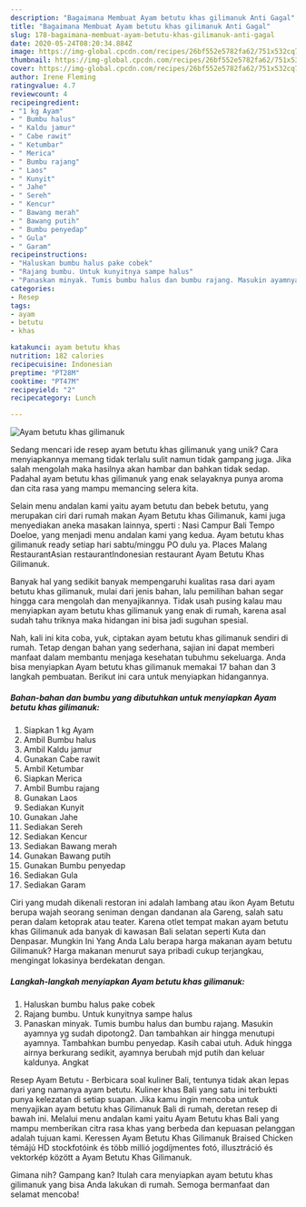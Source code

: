 ```yaml
---
description: "Bagaimana Membuat Ayam betutu khas gilimanuk Anti Gagal"
title: "Bagaimana Membuat Ayam betutu khas gilimanuk Anti Gagal"
slug: 178-bagaimana-membuat-ayam-betutu-khas-gilimanuk-anti-gagal
date: 2020-05-24T08:20:34.884Z
image: https://img-global.cpcdn.com/recipes/26bf552e5782fa62/751x532cq70/ayam-betutu-khas-gilimanuk-foto-resep-utama.jpg
thumbnail: https://img-global.cpcdn.com/recipes/26bf552e5782fa62/751x532cq70/ayam-betutu-khas-gilimanuk-foto-resep-utama.jpg
cover: https://img-global.cpcdn.com/recipes/26bf552e5782fa62/751x532cq70/ayam-betutu-khas-gilimanuk-foto-resep-utama.jpg
author: Irene Fleming
ratingvalue: 4.7
reviewcount: 4
recipeingredient:
- "1 kg Ayam"
- " Bumbu halus"
- " Kaldu jamur"
- " Cabe rawit"
- " Ketumbar"
- " Merica"
- " Bumbu rajang"
- " Laos"
- " Kunyit"
- " Jahe"
- " Sereh"
- " Kencur"
- " Bawang merah"
- " Bawang putih"
- " Bumbu penyedap"
- " Gula"
- " Garam"
recipeinstructions:
- "Haluskan bumbu halus pake cobek"
- "Rajang bumbu. Untuk kunyitnya sampe halus"
- "Panaskan minyak. Tumis bumbu halus dan bumbu rajang. Masukin ayamnya yg sudah dipotong2. Dan tambahkan air hingga menutupi ayamnya. Tambahkan bumbu penyedap. Kasih cabai utuh. Aduk hingga airnya berkurang sedikit, ayamnya berubah mjd putih dan keluar kaldunya. Angkat"
categories:
- Resep
tags:
- ayam
- betutu
- khas

katakunci: ayam betutu khas 
nutrition: 182 calories
recipecuisine: Indonesian
preptime: "PT28M"
cooktime: "PT47M"
recipeyield: "2"
recipecategory: Lunch

---
```



![Ayam betutu khas gilimanuk](https://img-global.cpcdn.com/recipes/26bf552e5782fa62/751x532cq70/ayam-betutu-khas-gilimanuk-foto-resep-utama.jpg)

Sedang mencari ide resep ayam betutu khas gilimanuk yang unik? Cara menyiapkannya memang tidak terlalu sulit namun tidak gampang juga. Jika salah mengolah maka hasilnya akan hambar dan bahkan tidak sedap. Padahal ayam betutu khas gilimanuk yang enak selayaknya punya aroma dan cita rasa yang mampu memancing selera kita.

Selain menu andalan kami yaitu ayam betutu dan bebek betutu, yang merupakan ciri dari rumah makan Ayam Betutu khas Gilimanuk, kami juga menyediakan aneka masakan lainnya, sperti : Nasi Campur Bali Tempo Doeloe, yang menjadi menu andalan kami yang kedua. Ayam betutu khas gilimanuk ready setiap hari sabtu/minggu PO dulu ya. Places Malang RestaurantAsian restaurantIndonesian restaurant Ayam Betutu Khas Gilimanuk.

Banyak hal yang sedikit banyak mempengaruhi kualitas rasa dari ayam betutu khas gilimanuk, mulai dari jenis bahan, lalu pemilihan bahan segar hingga cara mengolah dan menyajikannya. Tidak usah pusing kalau mau menyiapkan ayam betutu khas gilimanuk yang enak di rumah, karena asal sudah tahu triknya maka hidangan ini bisa jadi suguhan spesial.


Nah, kali ini kita coba, yuk, ciptakan ayam betutu khas gilimanuk sendiri di rumah. Tetap dengan bahan yang sederhana, sajian ini dapat memberi manfaat dalam membantu menjaga kesehatan tubuhmu sekeluarga. Anda bisa menyiapkan Ayam betutu khas gilimanuk memakai 17 bahan dan 3 langkah pembuatan. Berikut ini cara untuk menyiapkan hidangannya.

<!--inarticleads1-->

##### Bahan-bahan dan bumbu yang dibutuhkan untuk menyiapkan Ayam betutu khas gilimanuk:

1. Siapkan 1 kg Ayam
1. Ambil  Bumbu halus
1. Ambil  Kaldu jamur
1. Gunakan  Cabe rawit
1. Ambil  Ketumbar
1. Siapkan  Merica
1. Ambil  Bumbu rajang
1. Gunakan  Laos
1. Sediakan  Kunyit
1. Gunakan  Jahe
1. Sediakan  Sereh
1. Sediakan  Kencur
1. Sediakan  Bawang merah
1. Gunakan  Bawang putih
1. Gunakan  Bumbu penyedap
1. Sediakan  Gula
1. Sediakan  Garam


Ciri yang mudah dikenali restoran ini adalah lambang atau ikon Ayam Betutu berupa wajah seorang seniman dengan dandanan ala Gareng, salah satu peran dalam ketoprak atau teater. Karena otlet tempat makan ayam betutu khas Gilimanuk ada banyak di kawasan Bali selatan seperti Kuta dan Denpasar. Mungkin Ini Yang Anda Lalu berapa harga makanan ayam betutu Gilimanuk? Harga makanan menurut saya pribadi cukup terjangkau, mengingat lokasinya berdekatan dengan. 

<!--inarticleads2-->

##### Langkah-langkah menyiapkan Ayam betutu khas gilimanuk:

1. Haluskan bumbu halus pake cobek
1. Rajang bumbu. Untuk kunyitnya sampe halus
1. Panaskan minyak. Tumis bumbu halus dan bumbu rajang. Masukin ayamnya yg sudah dipotong2. Dan tambahkan air hingga menutupi ayamnya. Tambahkan bumbu penyedap. Kasih cabai utuh. Aduk hingga airnya berkurang sedikit, ayamnya berubah mjd putih dan keluar kaldunya. Angkat


Resep Ayam Betutu - Berbicara soal kuliner Bali, tentunya tidak akan lepas dari yang namanya ayam betutu. Kuliner khas Bali yang satu ini terbukti punya kelezatan di setiap suapan. Jika kamu ingin mencoba untuk menyajikan ayam betutu khas Gilimanuk Bali di rumah, deretan resep di bawah ini. Melalui menu andalan kami yaitu Ayam Betutu khas Bali yang mampu memberikan citra rasa khas yang berbeda dan kepuasan pelanggan adalah tujuan kami. Keressen Ayam Betutu Khas Gilimanuk Braised Chicken témájú HD stockfotóink és több millió jogdíjmentes fotó, illusztráció és vektorkép között a Ayam Betutu Khas Gilimanuk. 

Gimana nih? Gampang kan? Itulah cara menyiapkan ayam betutu khas gilimanuk yang bisa Anda lakukan di rumah. Semoga bermanfaat dan selamat mencoba!

